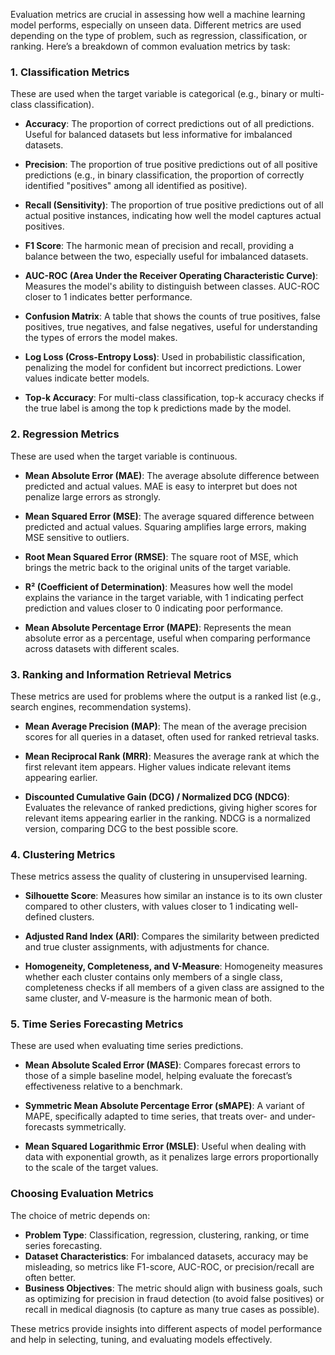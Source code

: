 Evaluation metrics are crucial in assessing how well a machine learning model performs, especially on unseen data. Different metrics are used depending on the type of problem, such as regression, classification, or ranking. Here’s a breakdown of common evaluation metrics by task:

### 1. Classification Metrics

These are used when the target variable is categorical (e.g., binary or multi-class classification).

- **Accuracy**: The proportion of correct predictions out of all predictions. Useful for balanced datasets but less informative for imbalanced datasets.
    
- **Precision**: The proportion of true positive predictions out of all positive predictions (e.g., in binary classification, the proportion of correctly identified "positives" among all identified as positive).
    
- **Recall (Sensitivity)**: The proportion of true positive predictions out of all actual positive instances, indicating how well the model captures actual positives.
    
- **F1 Score**: The harmonic mean of precision and recall, providing a balance between the two, especially useful for imbalanced datasets.
    
- **AUC-ROC (Area Under the Receiver Operating Characteristic Curve)**: Measures the model's ability to distinguish between classes. AUC-ROC closer to 1 indicates better performance.
    
- **Confusion Matrix**: A table that shows the counts of true positives, false positives, true negatives, and false negatives, useful for understanding the types of errors the model makes.
    
- **Log Loss (Cross-Entropy Loss)**: Used in probabilistic classification, penalizing the model for confident but incorrect predictions. Lower values indicate better models.
    
- **Top-k Accuracy**: For multi-class classification, top-k accuracy checks if the true label is among the top k predictions made by the model.
    

### 2. Regression Metrics

These are used when the target variable is continuous.

- **Mean Absolute Error (MAE)**: The average absolute difference between predicted and actual values. MAE is easy to interpret but does not penalize large errors as strongly.
    
- **Mean Squared Error (MSE)**: The average squared difference between predicted and actual values. Squaring amplifies large errors, making MSE sensitive to outliers.
    
- **Root Mean Squared Error (RMSE)**: The square root of MSE, which brings the metric back to the original units of the target variable.
    
- **R² (Coefficient of Determination)**: Measures how well the model explains the variance in the target variable, with 1 indicating perfect prediction and values closer to 0 indicating poor performance.
    
- **Mean Absolute Percentage Error (MAPE)**: Represents the mean absolute error as a percentage, useful when comparing performance across datasets with different scales.
    

### 3. Ranking and Information Retrieval Metrics

These metrics are used for problems where the output is a ranked list (e.g., search engines, recommendation systems).

- **Mean Average Precision (MAP)**: The mean of the average precision scores for all queries in a dataset, often used for ranked retrieval tasks.
    
- **Mean Reciprocal Rank (MRR)**: Measures the average rank at which the first relevant item appears. Higher values indicate relevant items appearing earlier.
    
- **Discounted Cumulative Gain (DCG) / Normalized DCG (NDCG)**: Evaluates the relevance of ranked predictions, giving higher scores for relevant items appearing earlier in the ranking. NDCG is a normalized version, comparing DCG to the best possible score.
    

### 4. Clustering Metrics

These metrics assess the quality of clustering in unsupervised learning.

- **Silhouette Score**: Measures how similar an instance is to its own cluster compared to other clusters, with values closer to 1 indicating well-defined clusters.
    
- **Adjusted Rand Index (ARI)**: Compares the similarity between predicted and true cluster assignments, with adjustments for chance.
    
- **Homogeneity, Completeness, and V-Measure**: Homogeneity measures whether each cluster contains only members of a single class, completeness checks if all members of a given class are assigned to the same cluster, and V-measure is the harmonic mean of both.
    

### 5. Time Series Forecasting Metrics

These are used when evaluating time series predictions.

- **Mean Absolute Scaled Error (MASE)**: Compares forecast errors to those of a simple baseline model, helping evaluate the forecast’s effectiveness relative to a benchmark.
    
- **Symmetric Mean Absolute Percentage Error (sMAPE)**: A variant of MAPE, specifically adapted to time series, that treats over- and under-forecasts symmetrically.
    
- **Mean Squared Logarithmic Error (MSLE)**: Useful when dealing with data with exponential growth, as it penalizes large errors proportionally to the scale of the target values.
    

### Choosing Evaluation Metrics

The choice of metric depends on:

- **Problem Type**: Classification, regression, clustering, ranking, or time series forecasting.
- **Dataset Characteristics**: For imbalanced datasets, accuracy may be misleading, so metrics like F1-score, AUC-ROC, or precision/recall are often better.
- **Business Objectives**: The metric should align with business goals, such as optimizing for precision in fraud detection (to avoid false positives) or recall in medical diagnosis (to capture as many true cases as possible).

These metrics provide insights into different aspects of model performance and help in selecting, tuning, and evaluating models effectively.